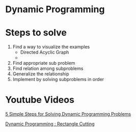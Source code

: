 # Dynamic Programming

# Steps to solve

1. Find a way to visualize the examples
    - Directed Acyclic Graph
    - 
2. Find appropriate sub problem
3. Find relation among subproblems
4. Generalize the relationship
5. Implement by solving subproblems in order

# Youtube Videos

[5 Simple Steps for Solving Dynamic Programming Problems](https://www.youtube.com/watch?v=aPQY__2H3tE)

[Dynamic Programming : Rectangle Cutting](https://www.youtube.com/watch?v=LdynQjWsO5Q&list=PLb3g_Z8nEv1h1w6MI8vNMuL_wrI0FtqE7&index=16)
